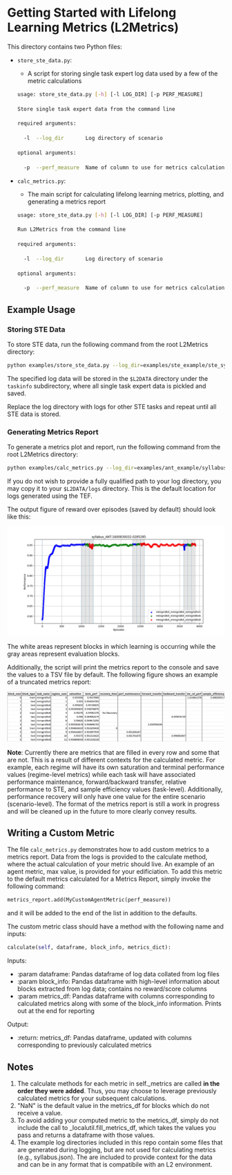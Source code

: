 # Getting Started with Lifelong Learning Metrics (L2Metrics)

This directory contains two Python files:

* `store_ste_data.py`:
  * A script for storing single task expert log data used by a few of the metric calculations

  ```bash
  usage: store_ste_data.py [-h] [-l LOG_DIR] [-p PERF_MEASURE]
  
  Store single task expert data from the command line

  required arguments:

    -l  --log_dir       Log directory of scenario

  optional arguments:

    -p  --perf_measure  Name of column to use for metrics calculations

  ```

* `calc_metrics.py`:
  * The main script for calculating lifelong learning metrics, plotting, and generating a metrics report

  ```bash
  usage: store_ste_data.py [-h] [-l LOG_DIR] [-p PERF_MEASURE]
  
  Run L2Metrics from the command line

  required arguments:

    -l  --log_dir       Log directory of scenario

  optional arguments:

    -p  --perf_measure  Name of column to use for metrics calculations

  ```

## Example Usage

### Storing STE Data

To store STE data, run the following command from the root L2Metrics directory:

```bash
python examples/store_ste_data.py --log_dir=examples/ste_example/ste_syllabus-1600829944-8467104
```

The specified log data will be stored in the `$L2DATA` directory under the `taskinfo` subdirectory, where all single task expert data is pickled and saved.

Replace the log directory with logs for other STE tasks and repeat until all STE data is stored.

### Generating Metrics Report

To generate a metrics plot and report, run the following command from the root L2Metrics directory:

```bash
python examples/calc_metrics.py --log_dir=examples/ant_example/syllabus_ANT-1600830032-0285285 --perf_measure=reward
```

If you do not wish to provide a fully qualified path to your log directory, you may copy it to your `$L2DATA/logs` directory. This is the default location for logs generated using the TEF.

The output figure of reward over episodes (saved by default) should look like this:

![diagram](ant_example/syllabus_ANT-1600830032-0285285.png)

The white areas represent blocks in which learning is occurring while the gray areas represent evaluation blocks.

Additionally, the script will print the metrics report to the console and save the values to a TSV file by default. The following figure shows an example of a truncated metrics report:

![diagram](ant_example/syllabus_ANT-1600830032-0285285_metrics_report.png)

**Note**: Currently there are metrics that are filled in every row and some that are not. This is a result of different contexts for the calculated metric. For example, each regime will have its own saturation and terminal performance values (regime-level metrics) while each task will have associated performance maintenance, forward/backward transfer, relative performance to STE, and sample efficiency values (task-level). Additionally, performance recovery will only have one value for the entire scenario (scenario-level). The format of the metrics report is still a work in progress and will be cleaned up in the future to more clearly convey results.

## Writing a Custom Metric

The file `calc_metrics.py` demonstrates how to add custom metrics to a metrics report. Data from the logs is provided to the calculate method, where the actual calculation of your metric should live. An example of an agent metric, max value, is provided for your edificiation. To add this metric to the default metrics calculated for a Metrics Report, simply invoke the following command:

```Python
metrics_report.add(MyCustomAgentMetric(perf_measure))
```

and it will be added to the end of the list in addition to the defaults.

The custom metric class should have a method with the following name and inputs:

```Python
calculate(self, dataframe, block_info, metrics_dict):
```

Inputs:

* :param dataframe: Pandas dataframe of log data collated from log files
* :param block_info: Pandas dataframe with high-level information about blocks extracted from log data; contains no reward/score columns
* :param metrics_df: Pandas dataframe with columns corresponding to calculated metrics along with some of the block_info information. Prints out at the end for reporting

Output:

* :return: metrics_df: Pandas dataframe, updated with columns corresponding to previously calculated metrics

## Notes

1. The calculate methods for each metric in self._metrics are called **in the order they were added**. Thus, you may choose to leverage previously calculated metrics for your subsequent calculations.
2. "NaN" is the default value in the metrics_df for blocks which do not receive a value.
3. To avoid adding your computed metric to the metrics_df, simply do not include the call to _localutil.fill_metrics_df, which takes the values you pass and returns a dataframe with those values.
4. The example log directories included in this repo contain some files that are generated during logging, but are not used for calculating metrics (e.g., syllabus.json). The are included to provide context for the data and can be in any format that is compatibile with an L2 environment.
